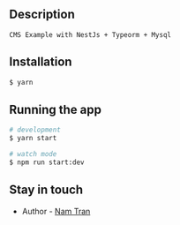 ## Description
    CMS Example with NestJs + Typeorm + Mysql
## Installation

```bash
$ yarn
```

## Running the app

```bash
# development
$ yarn start

# watch mode
$ npm run start:dev

```

## Stay in touch

- Author - [Nam Tran](https://github.com/trannam96)

